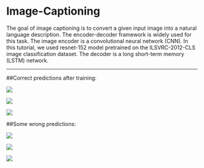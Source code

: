 # Image-Captioning


The goal of image captioning is to convert a given input image into a natural language description. The encoder-decoder framework is widely used for this task. The image encoder is a convolutional neural network (CNN). In this tutorial, we used resnet-152 model pretrained on the ILSVRC-2012-CLS image classification dataset. The decoder is a long short-term memory (LSTM) network.

---

##Correct predictions after training:

![](screenshots/succ1)

![](screenshots/succ2)

![](screenshots/succ3)

##Some wrong predictions:

![](screenshots/fail1)

![](screenshots/fail2)

![](screenshots/fail3)